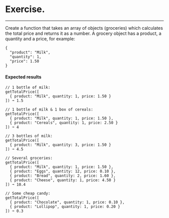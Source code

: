 # Exercise.

---

Create a function that takes an array of objects (groceries) which calculates the total price and returns it as a number. A grocery object has a product, a quantity and a price, for example:

```
{
  "product": "Milk",
  "quantity": 1,
  "price": 1.50
}
```

#### Expected results

```
// 1 bottle of milk:
getTotalPrice([
  { product: "Milk", quantity: 1, price: 1.50 }
]) ➞ 1.5

// 1 bottle of milk & 1 box of cereals:
getTotalPrice([
  { product: "Milk", quantity: 1, price: 1.50 },
  { product: "Cereals", quantity: 1, price: 2.50 }
]) ➞ 4

// 3 bottles of milk:
getTotalPrice([
  { product: "Milk", quantity: 3, price: 1.50 }
]) ➞ 4.5

// Several groceries:
getTotalPrice([
  { product: "Milk", quantity: 1, price: 1.50 },
  { product: "Eggs", quantity: 12, price: 0.10 },
  { product: "Bread", quantity: 2, price: 1.60 },
  { product: "Cheese", quantity: 1, price: 4.50 }
]) ➞ 10.4

// Some cheap candy:
getTotalPrice([
  { product: "Chocolate", quantity: 1, price: 0.10 },
  { product: "Lollipop", quantity: 1, price: 0.20 }
]) ➞ 0.3
```
